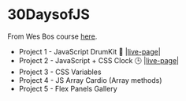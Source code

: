 # 30DaysofJS
From Wes Bos course [here](https://javascript30.com/).

* Project 1 - JavaScript DrumKit 🥁 |[live-page](https://admiring-nightingale-de1c7a.netlify.app/)|
* Project 2 - JavaScript + CSS Clock 🕒 |[live-page](https://competent-wozniak-b032d1.netlify.app/)|
* Project 3 - CSS Variables
* Project 4 - JS Array Cardio (Array methods)
* Project 5 - Flex Panels Gallery
